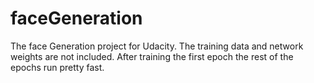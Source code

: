 # faceGeneration

The face Generation project for Udacity. The training data and network weights are not included. After training the first epoch the rest of the epochs run pretty fast.
